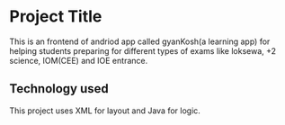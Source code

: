 
# Project Title
This is an frontend of andriod app called gyanKosh(a learning app) for helping students preparing for different types of exams like loksewa, +2 science, IOM(CEE) and IOE entrance.


## Technology used
This project uses XML for layout and Java for logic.
